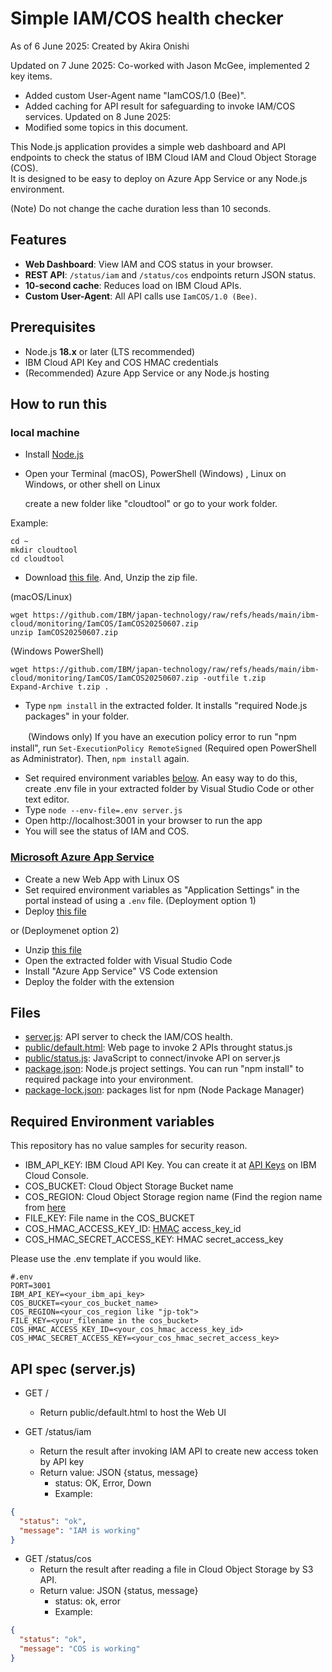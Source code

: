 # Simple IAM/COS health checker

As of 6 June 2025: Created by Akira Onishi

Updated on 7 June 2025: Co-worked with Jason McGee, implemented 2 key items.
* Added custom User-Agent name "IamCOS/1.0 (Bee)".
* Added caching for API result for safeguarding to invoke IAM/COS services.
Updated on 8 June 2025:
* Modified some topics in this document.

This Node.js application provides a simple web dashboard and API endpoints to check the status of IBM Cloud IAM and Cloud Object Storage (COS).  
It is designed to be easy to deploy on Azure App Service or any Node.js environment.

(Note) Do not change the cache duration less than 10 seconds.

## Features

- **Web Dashboard**: View IAM and COS status in your browser.
- **REST API**: `/status/iam` and `/status/cos` endpoints return JSON status.
- **10-second cache**: Reduces load on IBM Cloud APIs.
- **Custom User-Agent**: All API calls use `IamCOS/1.0 (Bee)`.

## Prerequisites

- Node.js **18.x** or later (LTS recommended)
- IBM Cloud API Key and COS HMAC credentials
- (Recommended) Azure App Service or any Node.js hosting

## How to run this
### local machine
* Install [Node.js](https://nodejs.org/en/download) 
* Open your Terminal (macOS), PowerShell (Windows) , Linux on Windows, or other shell on Linux

  create a new folder like "cloudtool" or go to your work folder.

Example:
```
cd ~
mkdir cloudtool
cd cloudtool
```

* Download [this file](https://github.com/IBM/japan-technology/blob/main/ibm-cloud/monitoring/IamCOS/IamCOS20250607.zip).  And, Unzip the zip file.

(macOS/Linux)
```
wget https://github.com/IBM/japan-technology/raw/refs/heads/main/ibm-cloud/monitoring/IamCOS/IamCOS20250607.zip
unzip IamCOS20250607.zip
```

(Windows PowerShell)
```
wget https://github.com/IBM/japan-technology/raw/refs/heads/main/ibm-cloud/monitoring/IamCOS/IamCOS20250607.zip -outfile t.zip
Expand-Archive t.zip .
```


* Type ```npm install``` in the extracted folder.  It installs "required Node.js packages" in your folder.

　　(Windows only) If you have an execution policy error to run "npm install", run  ```Set-ExecutionPolicy RemoteSigned``` (Required open PowerShell as Administrator).  Then, ```npm install``` again.

* Set required environment variables [below](https://github.com/IBM/japan-technology/blob/main/ibm-cloud/monitoring/IamCOS/readme.md#required-environment-variables).  An easy way to do this, create .env file in your extracted folder by Visual Studio Code or other text editor.
* Type ```node --env-file=.env server.js```
* Open http://localhost:3001 in your browser to run the app
* You will see the status of IAM and COS.

### [Microsoft Azure App Service](https://learn.microsoft.com/en-us/azure/app-service/)
* Create a new Web App with Linux OS
* Set required environment variables as "Application Settings" in the portal instead of using a `.env` file.
(Deployment option 1)
* Deploy [this file](https://github.com/IBM/japan-technology/blob/main/ibm-cloud/monitoring/IamCOS/IamCOS20250607.zip)
   
or
(Deploymenet option 2)
* Unzip [this file](https://github.com/IBM/japan-technology/blob/main/ibm-cloud/monitoring/IamCOS/IamCOS20250607.zip)
* Open the extracted folder with Visual Studio Code
* Install "Azure App Service" VS Code extension
* Deploy the folder with the extension

## Files

* [server.js](https://github.com/IBM/japan-technology/blob/main/ibm-cloud/monitoring/IamCOS/server.js): API server to check the IAM/COS health.
* [public/default.html](https://github.com/IBM/japan-technology/blob/main/ibm-cloud/monitoring/IamCOS/public/default.html): Web page to invoke 2 APIs throught status.js
* [public/status.js](https://github.com/IBM/japan-technology/tree/main/ibm-cloud/monitoring/IamCOS/public/js): JavaScript to connect/invoke API on server.js
* [package.json](https://github.com/IBM/japan-technology/blob/main/ibm-cloud/monitoring/IamCOS/package.json): Node.js project settings. You can run "npm install" to required package into your environment.
* [package-lock.json](https://github.com/IBM/japan-technology/blob/main/ibm-cloud/monitoring/IamCOS/package-lock.json): packages list for npm (Node Package Manager)

## Required Environment variables
This repository has no value samples for security reason.

* IBM_API_KEY: IBM Cloud API Key.  You can create it at [API Keys](https://cloud.ibm.com/iam/apikeys) on IBM Cloud Console.
* COS_BUCKET: Cloud Object Storage Bucket name
* COS_REGION: Cloud Object Storage region name (Find the region name from [here](https://cloud.ibm.com/docs/cloud-object-storage?topic=cloud-object-storage-endpoints)
* FILE_KEY: File name in the COS_BUCKET
* COS_HMAC_ACCESS_KEY_ID: [HMAC](https://cloud.ibm.com/docs/cloud-object-storage?topic=cloud-object-storage-uhc-hmac-credentials-main) access_key_id
* COS_HMAC_SECRET_ACCESS_KEY: HMAC secret_access_key

Please use the .env template if you would like.
```
#.env
PORT=3001
IBM_API_KEY=<your_ibm_api_key>
COS_BUCKET=<your_cos_bucket_name>
COS_REGION=<your_cos_region like "jp-tok">
FILE_KEY=<your_filename in the cos_bucket>
COS_HMAC_ACCESS_KEY_ID=<your_cos_hmac_access_key_id>
COS_HMAC_SECRET_ACCESS_KEY=<your_cos_hmac_secret_access_key>
```

## API spec (server.js)

- GET /
    - Return public/default.html to host the Web UI

- GET /status/iam
    - Return the result after invoking IAM API to create new access token by API key
    - Return value: JSON {status, message}
        - status: OK, Error, Down
        - Example: 
```json
{
  "status": "ok",
  "message": "IAM is working"
}
```

- GET /status/cos
    - Return the result after reading a file in Cloud Object Storage by S3 API.
    - Return value: JSON {status, message}
        - status: ok, error
        - Example:
```json
{
  "status": "ok",
  "message": "COS is working"
}
```

